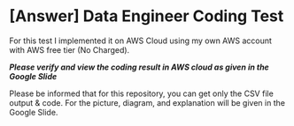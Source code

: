 # [Answer] Data Engineer Coding Test
For this test I implemented it on AWS Cloud using my own AWS account with AWS free tier (No Charged). <br>

***Please verify and view the coding result in AWS cloud as given in the Google Slide***

Please be informed that for this repository, you can get only the CSV file output & code. For the picture, diagram, and explanation will be given in the Google Slide. 
